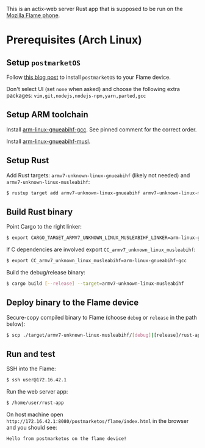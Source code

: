 This is an actix-web server Rust app that is supposed to be run on the [Mozilla Flame phone](https://wiki.postmarketos.org/wiki/Mozilla_Flame_(t2m-flame)).
# Prerequisites (Arch Linux)

## Setup `postmarketOS`

Follow [this blog post](https://sizeof.cat/post/postmarketos-on-mozilla-flame/) to install `postmarketOS` to your Flame device.

Don't select UI (set `none` when asked) and choose the following extra packages: `vim,git,nodejs,nodejs-npm,yarn,parted,gcc`

## Setup ARM toolchain

Install [arm-linux-gnueabihf-gcc](https://aur.archlinux.org/packages/arm-linux-gnueabihf-gcc). See pinned comment for the correct order.

Install [arm-linux-gnueabihf-musl](arm-linux-gnueabihf-musl).

## Setup Rust

Add Rust targets: `armv7-unknown-linux-gnueabihf` (likely not needed) and `armv7-unknown-linux-musleabihf`:

```bash
$ rustup target add armv7-unknown-linux-gnueabihf armv7-unknown-linux-musleabihf
```

## Build Rust binary

Point Cargo to the right linker:

```bash
$ export CARGO_TARGET_ARMV7_UNKNOWN_LINUX_MUSLEABIHF_LINKER=arm-linux-gnueabihf-gcc
```

If C dependencies are involved export `CC_armv7_unknown_linux_musleabihf`:

```bash
$ export CC_armv7_unknown_linux_musleabihf=arm-linux-gnueabihf-gcc
```

Build the debug/release binary:

```bash
$ cargo build [--release] --target=armv7-unknown-linux-musleabihf
```

## Deploy binary to the Flame device

Secure-copy compiled binary to Flame (choose `debug` or `release` in the path below):

```bash
$ scp ./target/armv7-unknown-linux-musleabihf/[debug]|[release]/rust-app user@172.16.42.1:/home/user
```

## Run and test

SSH into the Flame:

```bash
$ ssh user@172.16.42.1
```

Run the web server app:
```bash
$ /home/user/rust-app
```

On host machine open `http://172.16.42.1:8080/postmarketos/flame/index.html` in the browser and you should see:

```
Hello from postmarketos on the flame device!
```

